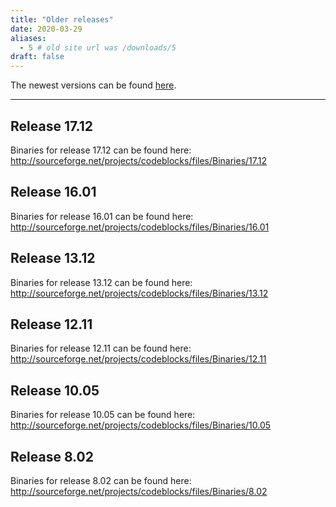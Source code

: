 ```yaml
---
title: "Older releases"
date: 2020-03-29
aliases:
  - 5 # old site url was /downloads/5
draft: false
---
```

The newest versions can be found [here](/downloads/binaries).

---

## Release 17.12

Binaries for release 17.12 can be found here: http://sourceforge.net/projects/codeblocks/files/Binaries/17.12

## Release 16.01

Binaries for release 16.01 can be found here: http://sourceforge.net/projects/codeblocks/files/Binaries/16.01

## Release 13.12

Binaries for release 13.12 can be found here: http://sourceforge.net/projects/codeblocks/files/Binaries/13.12

## Release 12.11

Binaries for release 12.11 can be found here: http://sourceforge.net/projects/codeblocks/files/Binaries/12.11

## Release 10.05

Binaries for release 10.05 can be found here: http://sourceforge.net/projects/codeblocks/files/Binaries/10.05

## Release 8.02

Binaries for release 8.02 can be found here: http://sourceforge.net/projects/codeblocks/files/Binaries/8.02
